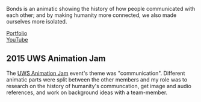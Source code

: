 Bonds is an animatic showing the history of how people communicated with each other; and by making humanity more connected, we also made ourselves more isolated.

[Portfolio](https://yuchingho.com/)\
[YouTube](https://youtu.be/_OIMqH19pn4)

## 2015 UWS Animation Jam

The [UWS Animation Jam](https://www.eventbrite.co.uk/e/uws-animation-and-game-jam-tickets-16690988195) event's theme was "communication". Different animatic parts were split between the other members and my role was to research on the history of humanity's communcation, get image and audio references, and work on background ideas with a team-member.